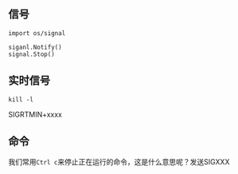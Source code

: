 
## 信号

```golang
import os/signal

siganl.Notify()
signal.Stop()
```

## 实时信号

`kill -l`


SIGRTMIN+xxxx


## 命令

我们常用`Ctrl c`来停止正在运行的命令，这是什么意思呢？发送SIGXXX
